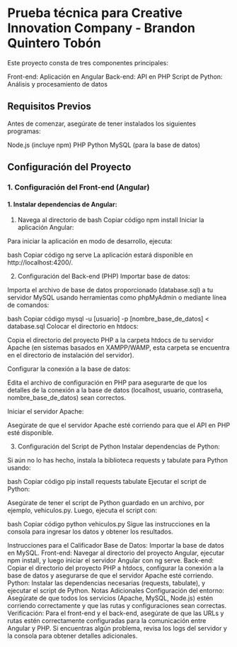 # Prueba técnica para Creative Innovation Company - Brandon Quintero Tobón
Este proyecto consta de tres componentes principales:

Front-end: Aplicación en Angular
Back-end: API en PHP
Script de Python: Análisis y procesamiento de datos

## Requisitos Previos
Antes de comenzar, asegúrate de tener instalados los siguientes programas:

Node.js (incluye npm)
PHP
Python
MySQL (para la base de datos)

## Configuración del Proyecto
### 1. Configuración del Front-end (Angular)
#### 1. Instalar dependencias de Angular:
1. Navega al directorio de
bash
Copiar código
npm install
Iniciar la aplicación Angular:

Para iniciar la aplicación en modo de desarrollo, ejecuta:

bash
Copiar código
ng serve
La aplicación estará disponible en http://localhost:4200/.

2. Configuración del Back-end (PHP)
Importar base de datos:

Importa el archivo de base de datos proporcionado (database.sql) a tu servidor MySQL usando herramientas como phpMyAdmin o mediante línea de comandos:

bash
Copiar código
mysql -u [usuario] -p [nombre_base_de_datos] < database.sql
Colocar el directorio en htdocs:

Copia el directorio del proyecto PHP a la carpeta htdocs de tu servidor Apache (en sistemas basados en XAMPP/WAMP, esta carpeta se encuentra en el directorio de instalación del servidor).

Configurar la conexión a la base de datos:

Edita el archivo de configuración en PHP para asegurarte de que los detalles de la conexión a la base de datos (localhost, usuario, contraseña, nombre_base_de_datos) sean correctos.

Iniciar el servidor Apache:

Asegúrate de que el servidor Apache esté corriendo para que el API en PHP esté disponible.

3. Configuración del Script de Python
Instalar dependencias de Python:

Si aún no lo has hecho, instala la biblioteca requests y tabulate para Python usando:

bash
Copiar código
pip install requests tabulate
Ejecutar el script de Python:

Asegúrate de tener el script de Python guardado en un archivo, por ejemplo, vehiculos.py. Luego, ejecuta el script con:

bash
Copiar código
python vehiculos.py
Sigue las instrucciones en la consola para ingresar los datos y obtener los resultados.

Instrucciones para el Calificador
Base de Datos: Importar la base de datos en MySQL.
Front-end: Navegar al directorio del proyecto Angular, ejecutar npm install, y luego iniciar el servidor Angular con ng serve.
Back-end: Copiar el directorio del proyecto PHP a htdocs, configurar la conexión a la base de datos y asegurarse de que el servidor Apache esté corriendo.
Python: Instalar las dependencias necesarias (requests, tabulate), y ejecutar el script de Python.
Notas Adicionales
Configuración del entorno: Asegúrate de que todos los servicios (Apache, MySQL, Node.js) estén corriendo correctamente y que las rutas y configuraciones sean correctas.
Verificación: Para el front-end y el back-end, asegúrate de que las URLs y rutas estén correctamente configuradas para la comunicación entre Angular y PHP.
Si encuentras algún problema, revisa los logs del servidor y la consola para obtener detalles adicionales.

